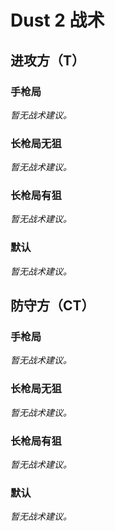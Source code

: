 # Dust 2 战术

## 进攻方（T）

### 手枪局

_暂无战术建议。_

### 长枪局无狙

_暂无战术建议。_

### 长枪局有狙

_暂无战术建议。_

### 默认

_暂无战术建议。_

## 防守方（CT）

### 手枪局

_暂无战术建议。_

### 长枪局无狙

_暂无战术建议。_

### 长枪局有狙

_暂无战术建议。_

### 默认

_暂无战术建议。_
